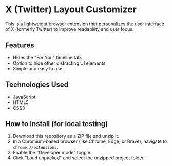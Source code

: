 # X (Twitter) Layout Customizer

This is a lightweight browser extension that personalizes the user interface of X (formerly Twitter) to improve readability and user focus.

## Features
- Hides the "For You" timeline tab.
- Option to hide other distracting UI elements.
- Simple and easy to use.

## Technologies Used
- JavaScript
- HTML5
- CSS3

## How to Install (for local testing)
1. Download this repository as a ZIP file and unzip it.
2. In a Chromium-based browser (like Chrome, Edge, or Brave), navigate to `chrome://extensions`.
3. Enable the "Developer mode" toggle.
4. Click "Load unpacked" and select the unzipped project folder.

